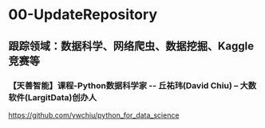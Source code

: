 # 00-UpdateRepository
## 跟踪领域：数据科学、网络爬虫、数据挖掘、Kaggle竞赛等

### 【天善智能】课程-Python数据科学家 -- 丘祐玮(David Chiu) – 大数软件(LargitData)创办人
https://github.com/ywchiu/python_for_data_science  

